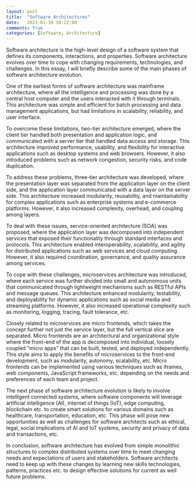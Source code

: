 ```yaml
---
layout: post
title:  "Software Architectures"
date:   2023-01-10 10:22:00
comments: True
categories: [Software, Architecture]
---
```


Software architecture is the high-level design of a software system that defines its components, interactions, and properties. Software architecture evolves over time to cope with changing requirements, technologies, and challenges. In this essay, I will briefly describe some of the main phases of software architecture evolution.

One of the earliest forms of software architecture was mainframe architecture, where all the intelligence and processing was done by a central host computer and the users interacted with it through terminals. This architecture was simple and efficient for batch processing and data management applications, but had limitations in scalability, reliability, and user interface.

To overcome these limitations, two-tier architecture emerged, where the client tier handled both presentation and application logic, and communicated with a server tier that handled data access and storage. This architecture improved performance, usability, and flexibility for interactive applications such as desktop systems and web browsers. However, it also introduced problems such as network congestion, security risks, and code duplication.

To address these problems, three-tier architecture was developed, where the presentation layer was separated from the application layer on the client side, and the application layer communicated with a data layer on the server side. This architecture increased modularity, reusability, and maintainability for complex applications such as enterprise systems and e-commerce platforms. However, it also increased complexity, overhead, and coupling among layers.

To deal with these issues, service-oriented architecture (SOA) was proposed, where the application layer was decomposed into independent services that exposed their functionality through standard interfaces and protocols. This architecture enabled interoperability, scalability, and agility for distributed applications such as web services and cloud computing. However, it also required coordination, governance, and quality assurance among services.

To cope with these challenges, microservices architecture was introduced, where each service was further divided into small and autonomous units that communicated through lightweight mechanisms such as RESTful APIs and message queues. This architecture enhanced modularity, testability, and deployability for dynamic applications such as social media and streaming platforms. However, it also increased operational complexity such as monitoring, logging, tracing, fault tolerance, etc.

Closely related to microervices are micro frontends, which takes the concept further not just the service layer, but the full vertical slice are separated. Micro frontends are an architectural and organizational style where the front-end of the app is decomposed into individual, loosely coupled “micro apps” that can be built, tested, and deployed independently. This style aims to apply the benefits of microservices to the front-end development, such as modularity, autonomy, scalability, etc. Micro frontends can be implemented using various techniques such as iframes, web components, JavaScript frameworks, etc. depending on the needs and preferences of each team and project.

The next phase of software architecture evolution is likely to involve intelligent connected systems, where software components will leverage artificial intelligence (AI), internet of things (IoT), edge computing, blockchain etc. to create smart solutions for various domains such as healthcare, transportation, education, etc. This phase will pose new opportunities as well as challenges for software architects such as ethical, legal, social implications of AI and IoT systems, security and privacy of data and transactions, etc. 

In conclusion, software architecture has evolved from simple monolithic structures to complex distributed systems over time to meet changing needs and expectations of users and stakeholders. Software architects need to keep up with these changes by learning new skills technologies, patterns, practices etc. to design effective solutions for current as well future problems.
